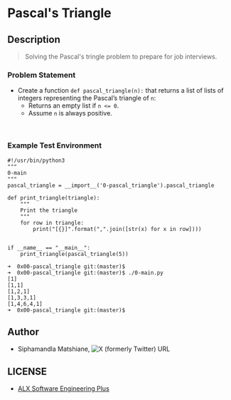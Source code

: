 # Pascal's Triangle

## Description
> Solving the Pascal's tringle problem to prepare for job interviews.

### Problem Statement
- Create a function `def pascal_triangle(n):` that returns a list of lists of integers representing the Pascal’s triangle of `n`:
    * Returns an empty list if `n <= 0`.
    * Assume `n` is always positive.
<br>

### Example Test Environment

```➜  0x00-pascal_triangle git:(master)$ cat 0-main.py
#!/usr/bin/python3
"""
0-main
"""
pascal_triangle = __import__('0-pascal_triangle').pascal_triangle

def print_triangle(triangle):
    """
    Print the triangle
    """
    for row in triangle:
        print("[{}]".format(",".join([str(x) for x in row])))


if __name__ == "__main__":
    print_triangle(pascal_triangle(5))

➜  0x00-pascal_triangle git:(master)$ 
➜  0x00-pascal_triangle git:(master)$ ./0-main.py
[1]
[1,1]
[1,2,1]
[1,3,3,1]
[1,4,6,4,1]
➜  0x00-pascal_triangle git:(master)$ 
```

## Author
- Siphamandla Matshiane, ![X (formerly Twitter) URL](https://img.shields.io/twitter/url?url=https%3A%2F%2Fx.com%2FSiphamandl76892)

## LICENSE
- [ALX Software Engineering Plus](https://tech.alxafrica.com/software-engineering-plus-programme-johannesburg)

